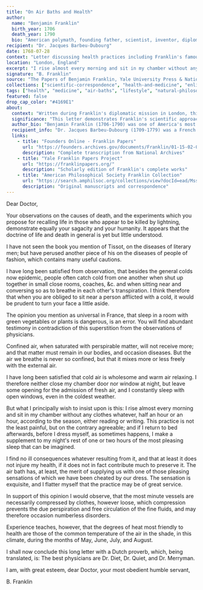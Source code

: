 ```yaml
---
title: "On Air Baths and Health"
author:
  name: "Benjamin Franklin"
  birth_year: 1706
  death_year: 1790
  bio: "American polymath, founding father, scientist, inventor, diplomat, and philosopher"
recipient: "Dr. Jacques Barbeu-Dubourg"
date: 1768-07-28
context: "Letter discussing health practices including Franklin's famous 'air bath' routine and theories on fresh air"
location: "London, England"
excerpt: "I rise almost every morning and sit in my chamber without any clothes whatever, half an hour or an hour, according to the season, either reading or writing."
signature: "B. Franklin"
source: "The Papers of Benjamin Franklin, Yale University Press & National Archives Founders Online. Letter verified in multiple collections including American Philosophical Society."
collections: ["scientific-correspondence", "health-and-medicine", "enlightenment-thinkers"]
tags: ["health", "medicine", "air-baths", "lifestyle", "natural-philosophy", "enlightenment"]
featured: false
drop_cap_color: "#4169E1"
about:
  context: "Written during Franklin's diplomatic mission in London, this letter reveals his progressive views on health and hygiene. His 'air bath' practice was revolutionary for its time, when most people believed fresh air was harmful."
  significance: "This letter demonstrates Franklin's scientific approach to personal health and his willingness to challenge conventional wisdom. His advocacy for fresh air and exercise predated modern understanding of their health benefits by centuries."
  author_bio: "Benjamin Franklin (1706-1790) was one of America's most influential founding fathers, combining careers as a printer, scientist, inventor, diplomat, and philosopher. His scientific curiosity extended to all aspects of life, including health and medicine."
  recipient_info: "Dr. Jacques Barbeu-Dubourg (1709-1779) was a French physician and botanist who translated Franklin's works into French and became a close friend during Franklin's diplomatic service."
  links:
    - title: "Founders Online - Franklin Papers"
      url: "https://founders.archives.gov/documents/Franklin/01-15-02-0124"
      description: "Complete transcription from National Archives"
    - title: "Yale Franklin Papers Project"
      url: "https://franklinpapers.org/"
      description: "Scholarly edition of Franklin's complete works"
    - title: "American Philosophical Society Franklin Collection"
      url: "https://search.amphilsoc.org/collections/view?docId=ead/Mss.B.F85-ead.xml"
      description: "Original manuscripts and correspondence"
---
```


Dear Doctor,

Your observations on the causes of death, and the experiments which you propose for recalling life in those who appear to be killed by lightning, demonstrate equally your sagacity and your humanity. It appears that the doctrine of life and death in general is yet but little understood.

I have not seen the book you mention of Tissot, on the diseases of literary men; but have perused another piece of his on the diseases of people of fashion, which contains many useful cautions.

I have long been satisfied from observation, that besides the general colds now epidemic, people often catch cold from one another when shut up together in small close rooms, coaches, &c. and when sitting near and conversing so as to breathe in each other's transpiration. I think therefore that when you are obliged to sit near a person afflicted with a cold, it would be prudent to turn your face a little aside.

The opinion you mention as universal in France, that sleep in a room with green vegetables or plants is dangerous, is an error. You will find abundant testimony in contradiction of this superstition from the observations of physicians.

Confined air, when saturated with perspirable matter, will not receive more; and that matter must remain in our bodies, and occasion diseases. But the air we breathe is never so confined, but that it mixes more or less freely with the external air.

I have long been satisfied that cold air is wholesome and warm air relaxing. I therefore neither close my chamber door nor window at night, but leave some opening for the admission of fresh air, and I constantly sleep with open windows, even in the coldest weather.

But what I principally wish to insist upon is this: I rise almost every morning and sit in my chamber without any clothes whatever, half an hour or an hour, according to the season, either reading or writing. This practice is not the least painful, but on the contrary agreeable; and if I return to bed afterwards, before I dress myself, as sometimes happens, I make a supplement to my night's rest of one or two hours of the most pleasing sleep that can be imagined.

I find no ill consequences whatever resulting from it, and that at least it does not injure my health, if it does not in fact contribute much to preserve it. The air bath has, at least, the merit of supplying us with one of those pleasing sensations of which we have been cheated by our dress. The sensation is exquisite, and I flatter myself that the practice may be of great service.

In support of this opinion I would observe, that the most minute vessels are necessarily compressed by clothes, however loose, which compression prevents the due perspiration and free circulation of the fine fluids, and may therefore occasion numberless disorders.

Experience teaches, however, that the degrees of heat most friendly to health are those of the common temperature of the air in the shade, in this climate, during the months of May, June, July, and August.

I shall now conclude this long letter with a Dutch proverb, which, being translated, is: The best physicians are Dr. Diet, Dr. Quiet, and Dr. Merryman.

I am, with great esteem, dear Doctor, your most obedient humble servant,

B. Franklin